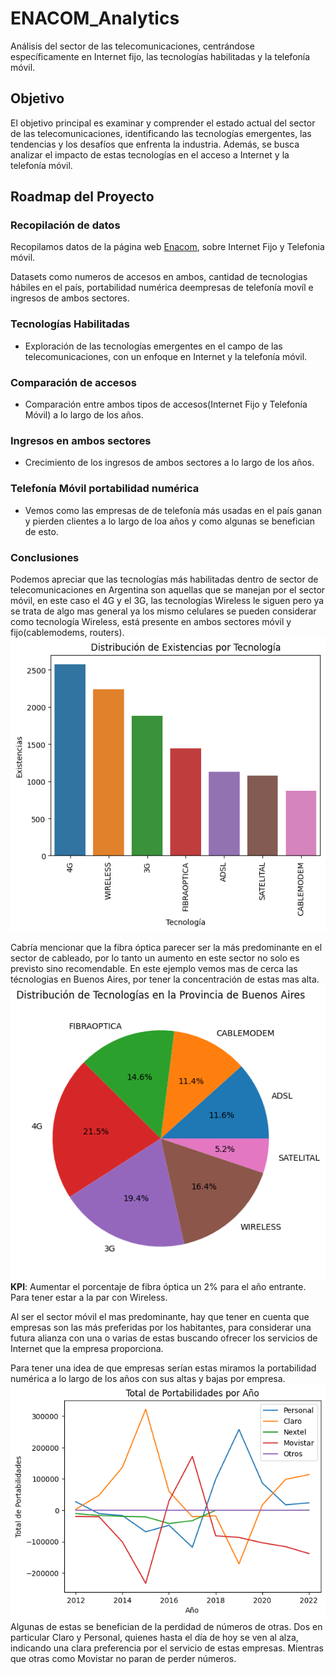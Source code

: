 # ENACOM_Analytics

Análisis del sector de las telecomunicaciones, centrándose específicamente en Internet fijo, las tecnologías habilitadas y la telefonía móvil.

## Objetivo

El objetivo principal es examinar y comprender el estado actual del sector de las telecomunicaciones, identificando las tecnologías emergentes, las tendencias y los desafíos que enfrenta la industria. Además, se busca analizar el impacto de estas tecnologías en el acceso a Internet y la telefonía móvil.

## Roadmap del Proyecto

### **Recopilación de datos** 
Recopilamos datos de la página web [Enacom](https://datosabiertos.enacom.gob.ar/home), sobre Internet Fijo y Telefonia móvil.

Datasets como numeros de accesos en ambos, cantidad de tecnologias hábiles en el país, portabilidad numérica deempresas de telefonía movíl e ingresos de ambos sectores.

### **Tecnologías Habilitadas**
- Exploración de las tecnologías emergentes en el campo de las telecomunicaciones, con un enfoque en Internet y la telefonía móvil.

### **Comparación de accesos** 
- Comparación entre ambos tipos de accesos(Internet Fijo y Telefonía Móvil) a lo largo de los años.

### **Ingresos en ambos sectores**
- Crecimiento de los ingresos de ambos sectores a lo largo de los años.


### **Telefonía Móvil portabilidad numérica** 
- Vemos como las empresas de de telefonía más usadas en el país ganan y pierden clientes a lo largo de loa años y como algunas se benefician de esto.

### **Conclusiones**

Podemos apreciar que las tecnologías más habilitadas dentro de sector de telecomunicaciones en Argentina son aquellas que se manejan por el sector móvil, en este caso el 4G y el 3G, las tecnologías Wireless le siguen pero ya se trata de algo mas general ya los mismo celulares se pueden considerar como tecnología Wireless, está presente en ambos sectores móvil y fijo(cablemodems, routers).
![Descripción de la imagen](src/tecnologias1.png)

Cabría mencionar que la fibra óptica parecer ser la más predominante en el sector de cableado, por lo tanto un aumento en este sector no solo es previsto sino recomendable. En este ejemplo vemos mas de cerca las técnologias en Buenos Aires, por tener la concentración de estas mas alta.
![Descripción de la imagen](src/tecnologias2.png)
**KPI**: Aumentar el porcentaje de fibra óptica un 2% para el año entrante. Para tener estar a la par con Wireless.

Al ser el sector móvil el mas predominante, hay que tener en cuenta que empresas son las más preferidas por los habitantes, para considerar una futura alianza con una o varias de estas buscando ofrecer los servicios de Internet que la empresa proporciona.

Para tener una idea de que empresas serían estas miramos la portabilidad numérica a lo largo de los años con sus altas y bajas por empresa.
![Descripción de la imagen](src/portabilidad.png)
Algunas de estas se benefician de la perdidad de números de otras.
Dos en particular Claro y Personal, quienes hasta el día de hoy se ven al alza, indicando una clara preferencia por el servicio de estas empresas.
Mientras que otras como Movistar no paran de perder números.